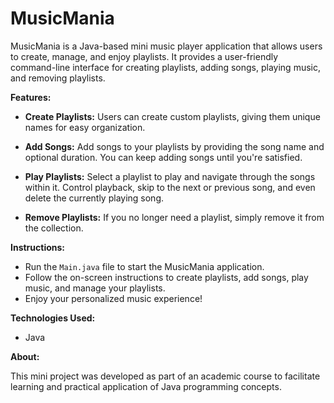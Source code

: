 
# MusicMania

MusicMania is a Java-based mini music player application that allows users to create, manage, and enjoy playlists. It provides a user-friendly command-line interface for creating playlists, adding songs, playing music, and removing playlists.

**Features:**

* **Create Playlists:** Users can create custom playlists, giving them unique names for easy organization.

* **Add Songs:** Add songs to your playlists by providing the song name and optional duration. You can keep adding songs until you're satisfied.

* **Play Playlists:** Select a playlist to play and navigate through the songs within it. Control playback, skip to the next or previous song, and even delete the currently playing song.

* **Remove Playlists:** If you no longer need a playlist, simply remove it from the collection.

**Instructions:**

- Run the `Main.java` file to start the MusicMania application.
- Follow the on-screen instructions to create playlists, add songs, play music, and manage your playlists.
- Enjoy your personalized music experience!

**Technologies Used:**

- Java

**About:**

This mini project was developed as part of an academic course to facilitate learning and practical application of Java programming concepts.
